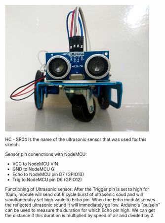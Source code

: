 <img src="https://github.com/AnandVetcha/HackerBox/blob/master/Box13/Pictures/Ultrasonic.jpg" alt="Ultrasonic Sensor">

HC - SR04 is the name of the ultrasonic sensor that was used for this sketch.

Sensor pin conenctions with NodeMCU:
- VCC to NodeMCU VIN 
- GND to NodeMCU G
- Echo to NodeMCU pin D7 (GPIO13) 
- Trig to NodeMCU pin D6 (GPIO12)

Functioning of Ultrasonic sensor:
After the Trigger pin is set to high for 10um, module will send out 8 cycle burst of ultrasonic soud and will simultaneoulsy set high vaule to Echo pin. When the Echo module senses the reflected ultrasonic sound it will immediately go low. Arduino's "pulseIn" can be used to measure the duration for which Echo pin high. We can get the distance if this duration is multiplied by speed of air and divided by 2.
